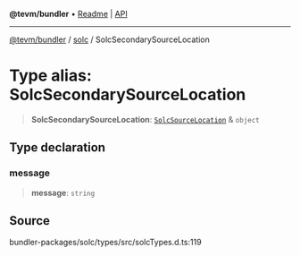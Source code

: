 **@tevm/bundler** • [Readme](../../README.md) \| [API](../../modules.md)

***

[@tevm/bundler](../../README.md) / [solc](../README.md) / SolcSecondarySourceLocation

# Type alias: SolcSecondarySourceLocation

> **SolcSecondarySourceLocation**: [`SolcSourceLocation`](SolcSourceLocation.md) & `object`

## Type declaration

### message

> **message**: `string`

## Source

bundler-packages/solc/types/src/solcTypes.d.ts:119
